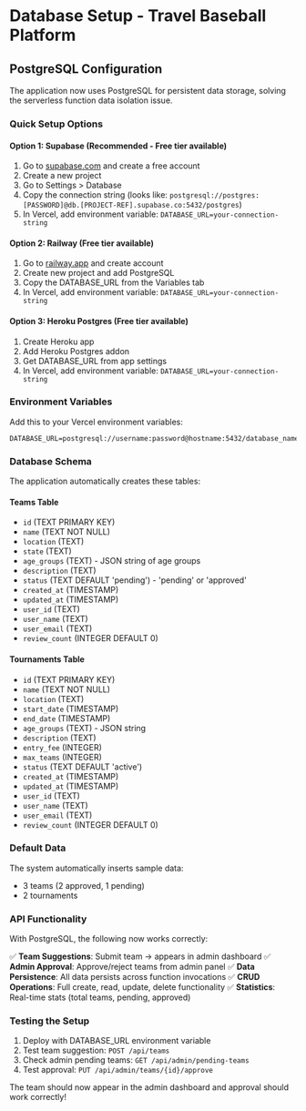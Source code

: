 # Database Setup - Travel Baseball Platform

## PostgreSQL Configuration

The application now uses PostgreSQL for persistent data storage, solving the serverless function data isolation issue.

### Quick Setup Options

#### Option 1: Supabase (Recommended - Free tier available)
1. Go to [supabase.com](https://supabase.com) and create a free account
2. Create a new project
3. Go to Settings > Database
4. Copy the connection string (looks like: `postgresql://postgres:[PASSWORD]@db.[PROJECT-REF].supabase.co:5432/postgres`)
5. In Vercel, add environment variable: `DATABASE_URL=your-connection-string`

#### Option 2: Railway (Free tier available)
1. Go to [railway.app](https://railway.app) and create account
2. Create new project and add PostgreSQL
3. Copy the DATABASE_URL from the Variables tab
4. In Vercel, add environment variable: `DATABASE_URL=your-connection-string`

#### Option 3: Heroku Postgres (Free tier available)
1. Create Heroku app
2. Add Heroku Postgres addon
3. Get DATABASE_URL from app settings
4. In Vercel, add environment variable: `DATABASE_URL=your-connection-string`

### Environment Variables

Add this to your Vercel environment variables:

```
DATABASE_URL=postgresql://username:password@hostname:5432/database_name
```

### Database Schema

The application automatically creates these tables:

#### Teams Table
- `id` (TEXT PRIMARY KEY)
- `name` (TEXT NOT NULL)
- `location` (TEXT)
- `state` (TEXT)
- `age_groups` (TEXT) - JSON string of age groups
- `description` (TEXT)
- `status` (TEXT DEFAULT 'pending') - 'pending' or 'approved'
- `created_at` (TIMESTAMP)
- `updated_at` (TIMESTAMP)
- `user_id` (TEXT)
- `user_name` (TEXT)
- `user_email` (TEXT)
- `review_count` (INTEGER DEFAULT 0)

#### Tournaments Table
- `id` (TEXT PRIMARY KEY)
- `name` (TEXT NOT NULL)
- `location` (TEXT)
- `start_date` (TIMESTAMP)
- `end_date` (TIMESTAMP)
- `age_groups` (TEXT) - JSON string
- `description` (TEXT)
- `entry_fee` (INTEGER)
- `max_teams` (INTEGER)
- `status` (TEXT DEFAULT 'active')
- `created_at` (TIMESTAMP)
- `updated_at` (TIMESTAMP)
- `user_id` (TEXT)
- `user_name` (TEXT)
- `user_email` (TEXT)
- `review_count` (INTEGER DEFAULT 0)

### Default Data

The system automatically inserts sample data:
- 3 teams (2 approved, 1 pending)
- 2 tournaments

### API Functionality

With PostgreSQL, the following now works correctly:

✅ **Team Suggestions**: Submit team → appears in admin dashboard
✅ **Admin Approval**: Approve/reject teams from admin panel
✅ **Data Persistence**: All data persists across function invocations
✅ **CRUD Operations**: Full create, read, update, delete functionality
✅ **Statistics**: Real-time stats (total teams, pending, approved)

### Testing the Setup

1. Deploy with DATABASE_URL environment variable
2. Test team suggestion: `POST /api/teams`
3. Check admin pending teams: `GET /api/admin/pending-teams`
4. Test approval: `PUT /api/admin/teams/{id}/approve`

The team should now appear in the admin dashboard and approval should work correctly!